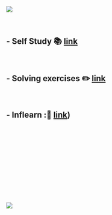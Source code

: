 <img src="https://capsule-render.vercel.app/api?type=cylinder&color=B8860B&height=100&section=header&text=Java&animation=twinkling&fontSize=60&fontColor=FFFAFA&" />

<br>

<!--## - Basic SQL grammar Study 📄 [link](https://github.com/Kim-SeongSu/Self-study_and_Review/blob/main/MySQL/MySQL.md)-->
<br>

<!--## - Solving exercises ✏️ [link](https://github.com/Kim-SeongSu/coding_practice/tree/main/%ED%94%84%EB%A1%9C%EA%B7%B8%EB%9E%98%EB%A8%B8%EC%8A%A4)-->
<br>

## - Self Study 📚 [link](https://github.com/Kim-SeongSu/Self-study_and_Review/tree/main/Java)
<br>

## - Solving exercises ✏️ [link](https://github.com/Kim-SeongSu/coding_practice/tree/main)
<br>

## - Inflearn :🌱 [link](https://github.com/Kim-SeongSu/Inflearn/tree/main/01.%20%EC%9E%90%EB%B0%94%20%EC%9E%85%EB%AC%B8))
<br>
<br>
<br>
<br>
<br>
<br>
<br>
<br>
<br>
<br>
<br>
<br>
<img src="https://capsule-render.vercel.app/api?type=waving&color=B8860B&height=70&section=footer"/>


<!--
깃허브 꾸미기 참고 링크
https://hulrud.tistory.com/3

배너 꾸미기
https://github.com/kyechan99/capsule-render?tab=readme-ov-file

색상 표 링크
https://m.blog.naver.com/hellonami/30189427178

이모지
https://security-nanglam.tistory.com/491
-->

